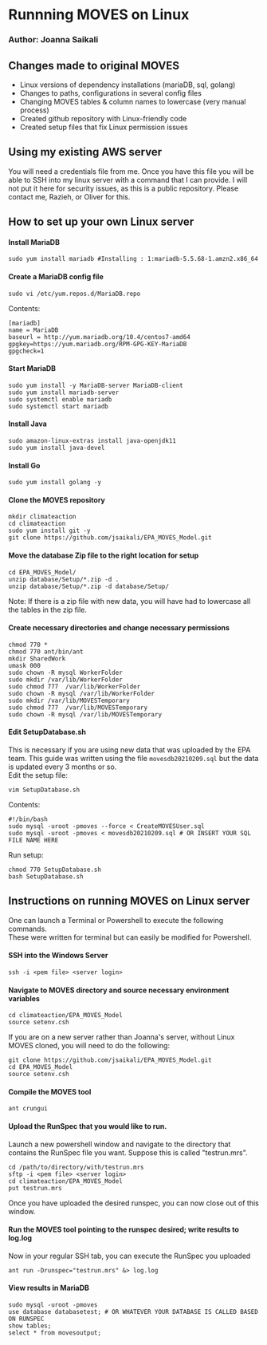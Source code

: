 # Runnning MOVES on Linux  
### Author: Joanna Saikali  

## Changes made to original MOVES
- Linux versions of dependency installations (mariaDB, sql, golang)   
- Changes to paths, configurations in several config files   
- Changing MOVES tables & column names to lowercase (very manual process)   
- Created github repository with Linux-friendly code   
- Created setup files that fix Linux permission issues   

## Using my existing AWS server
You will need a credentials file from me. Once you have this file you will be able to SSH into my linux server with a command that I can provide. I will not put it here for security issues, as this is a public repository. Please contact me, Razieh, or Oliver for this.

## How to set up your own Linux server
#### Install MariaDB
```
sudo yum install mariadb #Installing : 1:mariadb-5.5.68-1.amzn2.x86_64
```

#### Create a MariaDB config file
```
sudo vi /etc/yum.repos.d/MariaDB.repo
```

Contents:  
```
[mariadb]
name = MariaDB
baseurl = http://yum.mariadb.org/10.4/centos7-amd64
gpgkey=https://yum.mariadb.org/RPM-GPG-KEY-MariaDB
gpgcheck=1
```

#### Start MariaDB
```
sudo yum install -y MariaDB-server MariaDB-client
sudo yum install mariadb-server
sudo systemctl enable mariadb
sudo systemctl start mariadb
```

#### Install Java
```
sudo amazon-linux-extras install java-openjdk11
sudo yum install java-devel
```

#### Install Go
```
sudo yum install golang -y
```

#### Clone the MOVES repository 
```
mkdir climateaction
cd climateaction
sudo yum install git -y
git clone https://github.com/jsaikali/EPA_MOVES_Model.git
```

#### Move the database Zip file to the right location for setup
```
cd EPA_MOVES_Model/
unzip database/Setup/*.zip -d .
unzip database/Setup/*.zip -d database/Setup/
```
Note: If there is a zip file with new data, you will have had to lowercase all the tables in the zip file.

#### Create necessary directories and change necessary permissions
```
chmod 770 *
chmod 770 ant/bin/ant
mkdir SharedWork 
umask 000 
sudo chown -R mysql WorkerFolder
sudo mkdir /var/lib/WorkerFolder
sudo chmod 777  /var/lib/WorkerFolder
sudo chown -R mysql /var/lib/WorkerFolder
sudo mkdir /var/lib/MOVESTemporary
sudo chmod 777  /var/lib/MOVESTemporary
sudo chown -R mysql /var/lib/MOVESTemporary
```

#### Edit SetupDatabase.sh
This is necessary if you are using new data that was uploaded by the EPA team. This guide was written using the file `movesdb20210209.sql` but the data is updated every 3 months or so.   
Edit the setup file:   
```
vim SetupDatabase.sh
```
Contents:  
```
#!/bin/bash
sudo mysql -uroot -pmoves --force < CreateMOVESUser.sql
sudo mysql -uroot -pmoves < movesdb20210209.sql # OR INSERT YOUR SQL FILE NAME HERE
```

Run setup:  
```
chmod 770 SetupDatabase.sh
bash SetupDatabase.sh
```

## Instructions on running MOVES on Linux server
One can launch a Terminal or Powershell to execute the following commands.   
These were written for terminal but can easily be modified for Powershell.  

#### SSH into the Windows Server
```
ssh -i <pem file> <server login>
```

#### Navigate to MOVES directory and source necessary environment variables
```
cd climateaction/EPA_MOVES_Model
source setenv.csh
```

If you are on a new server rather than Joanna's server, without Linux MOVES cloned, you will need to do the following:
```
git clone https://github.com/jsaikali/EPA_MOVES_Model.git
cd EPA_MOVES_Model 
source setenv.csh
```

#### Compile the MOVES tool
```
ant crungui
```

#### Upload the RunSpec that you would like to run.
Launch a new powershell window and navigate to the directory that contains the RunSpec file you want. Suppose this is called "testrun.mrs".
```
cd /path/to/directory/with/testrun.mrs
sftp -i <pem file> <server login>
cd climateaction/EPA_MOVES_Model
put testrun.mrs
```
Once you have uploaded the desired runspec, you can now close out of this window.  

#### Run the MOVES tool pointing to the runspec desired; write results to log.log
Now in your regular SSH tab, you can execute the RunSpec you uploaded
```
ant run -Drunspec="testrun.mrs" &> log.log
```

#### View results in MariaDB
```
sudo mysql -uroot -pmoves
use database databasetest; # OR WHATEVER YOUR DATABASE IS CALLED BASED ON RUNSPEC
show tables;
select * from movesoutput;
```
